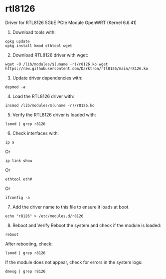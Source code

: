 # rtl8126
Driver for RTL8126 5GbE PCIe Module OpenWRT (Kernel 6.6.41)

1. Download tools with:
```
opkg update
opkg install kmod ethtool wget
```

2. Download RTL8126 driver with wget:
```
wget -O /lib/modules/$(uname -r)/r8126.ko wget https://raw.githubusercontent.com/Darktron/rtl8126/main/r8126.ko
```

3. Update driver dependencies with:
```
depmod -a
```

4. Load the RTL8126 driver with:
```
insmod /lib/modules/$(uname -r)/r8126.ko
```

5. Verify the RTL8126 driver is loaded with:
```
lsmod | grep r8126
```

6. Check interfaces with:
```
ip a
```
Or
```
ip link show
```
Or
```
ethtool eth#
```
Or
```
ifconfig -a
```

7. Add the driver name to this file to ensure it loads at boot.
```
echo "r8126" > /etc/modules.d/r8126
```

8. Reboot and Verify
Reboot the system and check if the module is loaded:
```
reboot
```

After rebooting, check:
```
lsmod | grep r8126
```

If the module does not appear, check for errors in the system logs:
```
dmesg | grep r8126
```
